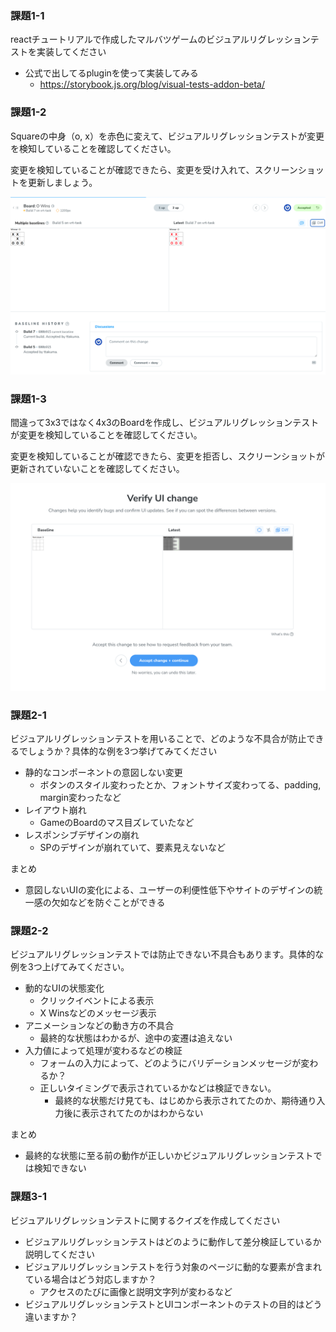 ### 課題1-1

reactチュートリアルで作成したマルバツゲームのビジュアルリグレッションテストを実装してください

- 公式で出してるpluginを使って実装してみる
  - https://storybook.js.org/blog/visual-tests-addon-beta/

### 課題1-2

Squareの中身（o, x）を赤色に変えて、ビジュアルリグレッションテストが変更を検知していることを確認してください。

変更を検知していることが確認できたら、変更を受け入れて、スクリーンショットを更新しましょう。

![Squareの中身変更をApprove](./vrt-accepted.png)

### 課題1-3

間違って3x3ではなく4x3のBoardを作成し、ビジュアルリグレッションテストが変更を検知していることを確認してください。

変更を検知していることが確認できたら、変更を拒否し、スクリーンショットが更新されていないことを確認してください。

![Boardの変更](./4x3-regression.png)

### 課題2-1

ビジュアルリグレッションテストを用いることで、どのような不具合が防止できるでしょうか？具体的な例を3つ挙げてみてください

- 静的なコンポーネントの意図しない変更
  - ボタンのスタイル変わったとか、フォントサイズ変わってる、padding, margin変わったなど
- レイアウト崩れ
  - GameのBoardのマス目ズレていたなど
- レスポンシブデザインの崩れ
  - SPのデザインが崩れていて、要素見えないなど

まとめ
- 意図しないUIの変化による、ユーザーの利便性低下やサイトのデザインの統一感の欠如などを防ぐことができる

### 課題2-2

ビジュアルリグレッションテストでは防止できない不具合もあります。具体的な例を3つ上げてみてください。

- 動的なUIの状態変化
  - クリックイベントによる表示
  - X Winsなどのメッセージ表示
- アニメーションなどの動き方の不具合
  - 最終的な状態はわかるが、途中の変遷は追えない
- 入力値によって処理が変わるなどの検証
  - フォームの入力によって、どのようにバリデーションメッセージが変わるか？
  - 正しいタイミングで表示されているかなどは検証できない。
    - 最終的な状態だけ見ても、はじめから表示されてたのか、期待通り入力後に表示されてたのかはわからない

まとめ
- 最終的な状態に至る前の動作が正しいかビジュアルリグレッションテストでは検知できない

### 課題3-1
ビジュアルリグレッションテストに関するクイズを作成してください

- ビジュアルリグレッションテストはどのように動作して差分検証しているか説明してください
- ビジュアルリグレッションテストを行う対象のページに動的な要素が含まれている場合はどう対応しますか？
  - アクセスのたびに画像と説明文字列が変わるなど
- ビジュアルリグレッションテストとUIコンポーネントのテストの目的はどう違いますか？